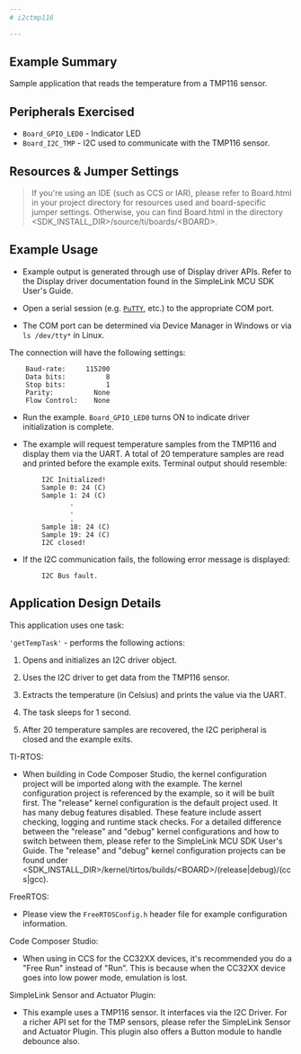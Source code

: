 ```yaml
---
# i2ctmp116

---
```


## Example Summary

Sample application that reads the temperature from a TMP116 sensor.

## Peripherals Exercised

* `Board_GPIO_LED0` - Indicator LED
* `Board_I2C_TMP` - I2C used to communicate with the TMP116 sensor.

## Resources & Jumper Settings

> If you're using an IDE (such as CCS or IAR), please refer to Board.html in
your project directory for resources used and board-specific jumper settings.
Otherwise, you can find Board.html in the directory
&lt;SDK_INSTALL_DIR&gt;/source/ti/boards/&lt;BOARD&gt;.

## Example Usage

* Example output is generated through use of Display driver APIs. Refer to the
Display driver documentation found in the SimpleLink MCU SDK User's Guide.

* Open a serial session (e.g. [`PuTTY`](http://www.putty.org/ "PuTTY's
 Homepage"), etc.) to the appropriate COM port.
 * The COM port can be determined via Device Manager in Windows or via
 `ls /dev/tty*` in Linux.

The connection will have the following settings:
```
    Baud-rate:     115200
    Data bits:          8
    Stop bits:          1
    Parity:          None
    Flow Control:    None
```

* Run the example. `Board_GPIO_LED0` turns ON to indicate driver
initialization is complete.

* The example will request temperature samples from the TMP116 and display them
via the UART. A total of 20 temperature samples are read and printed before
the example exits. Terminal output should resemble:
```
        I2C Initialized!
        Sample 0: 24 (C)
        Sample 1: 24 (C)
               .
               .
               .
        Sample 18: 24 (C)
        Sample 19: 24 (C)
        I2C closed!
```

*  If the I2C communication fails, the following error message is displayed:
```
        I2C Bus fault.

```

## Application Design Details

This application uses one task:

`'getTempTask'` - performs the following actions:

1. Opens and initializes an I2C driver object.

2. Uses the I2C driver to get data from the TMP116 sensor.

3. Extracts the temperature (in Celsius) and prints the value via the UART.

4. The task sleeps for 1 second.

5. After 20 temperature samples are recovered, the I2C peripheral is closed
and the example exits.

TI-RTOS:

* When building in Code Composer Studio, the kernel configuration project will
be imported along with the example. The kernel configuration project is
referenced by the example, so it will be built first. The "release" kernel
configuration is the default project used. It has many debug features disabled.
These feature include assert checking, logging and runtime stack checks. For a
detailed difference between the "release" and "debug" kernel configurations and
how to switch between them, please refer to the SimpleLink MCU SDK User's
Guide. The "release" and "debug" kernel configuration projects can be found
under &lt;SDK_INSTALL_DIR&gt;/kernel/tirtos/builds/&lt;BOARD&gt;/(release|debug)/(ccs|gcc).

FreeRTOS:

* Please view the `FreeRTOSConfig.h` header file for example configuration
information.

Code Composer Studio:

* When using in CCS for the CC32XX devices, it's recommended you do
a  "Free Run" instead of "Run". This is because when the CC32XX device goes
into low power mode, emulation is lost.

SimpleLink Sensor and Actuator Plugin:

* This example uses a TMP116 sensor. It interfaces via the I2C Driver. For a
richer API set for the TMP sensors, please refer the SimpleLink Sensor and
Actuator Plugin. This plugin also offers a Button module to handle
debounce also.
